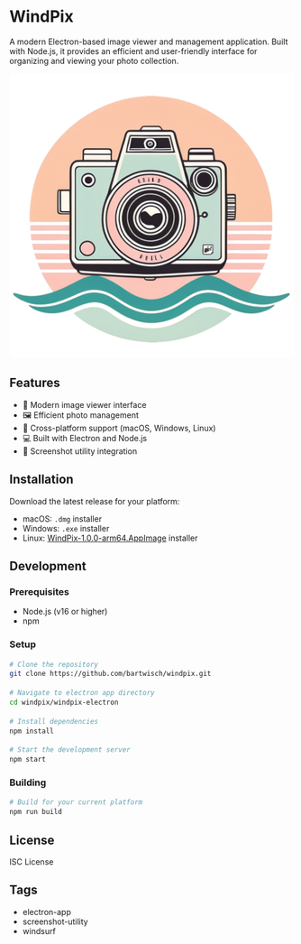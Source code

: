 # WindPix

A modern Electron-based image viewer and management application. Built with Node.js, it provides an efficient and user-friendly interface for organizing and viewing your photo collection.

![WindPix Logo](windpix-electron/assets/512.png)

## Features

- 📸 Modern image viewer interface
- 🖼️ Efficient photo management
- 🚀 Cross-platform support (macOS, Windows, Linux)
- 💻 Built with Electron and Node.js
- 🎯 Screenshot utility integration

## Installation

Download the latest release for your platform:
- macOS: `.dmg` installer
- Windows: `.exe` installer
- Linux: [WindPix-1.0.0-arm64.AppImage](windpix/windpix-electron/dist/WindPix-1.0.0-arm64.AppImage) installer

## Development

### Prerequisites
- Node.js (v16 or higher)
- npm

### Setup
```bash
# Clone the repository
git clone https://github.com/bartwisch/windpix.git

# Navigate to electron app directory
cd windpix/windpix-electron

# Install dependencies
npm install

# Start the development server
npm start
```

### Building
```bash
# Build for your current platform
npm run build
```

## License

ISC License

## Tags
- electron-app
- screenshot-utility
- windsurf
